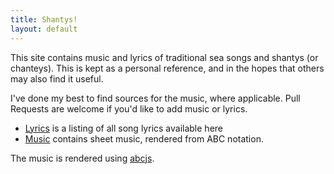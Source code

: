 ```yaml
---
title: Shantys!
layout: default
---
```


This site contains music and lyrics of traditional sea songs and shantys (or
chanteys). This is kept as a personal reference, and in the hopes that others
may also find it useful.

I've done my best to find sources for the music, where applicable. Pull Requests
are welcome if you'd like to add music or lyrics.

* [Lyrics](/lyrics) is a listing of all song lyrics available here
* [Music](/music) contains sheet music, rendered from ABC notation.

The music is rendered using [abcjs](http://abcjs.net).

